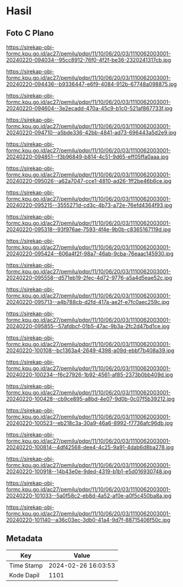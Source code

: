# Hasil

## Foto C Plano

https://sirekap-obj-formc.kpu.go.id/ac27/pemilu/pdpr/11/10/06/20/03/1110062003001-20240220-094034--95cc8912-76f0-4f2f-be36-2320241317cb.jpg

https://sirekap-obj-formc.kpu.go.id/ac27/pemilu/pdpr/11/10/06/20/03/1110062003001-20240220-094436--b9336447-e6f9-4084-912b-67748a098875.jpg

https://sirekap-obj-formc.kpu.go.id/ac27/pemilu/pdpr/11/10/06/20/03/1110062003001-20240220-094604--3e2ecadd-470a-45c9-b1c0-521af867733f.jpg

https://sirekap-obj-formc.kpu.go.id/ac27/pemilu/pdpr/11/10/06/20/03/1110062003001-20240220-094710--a5bde336-42bb-4841-ad73-696443a5d2e9.jpg

https://sirekap-obj-formc.kpu.go.id/ac27/pemilu/pdpr/11/10/06/20/03/1110062003001-20240220-094851--f3b96849-b814-4c51-9d65-eff05ffa0aaa.jpg

https://sirekap-obj-formc.kpu.go.id/ac27/pemilu/pdpr/11/10/06/20/03/1110062003001-20240220-095026--a62a7047-cce1-4810-ad26-1ff2be46b6ce.jpg

https://sirekap-obj-formc.kpu.go.id/ac27/pemilu/pdpr/11/10/06/20/03/1110062003001-20240220-095215--3555271d-cd3c-4b73-a72e-76efd4364f93.jpg

https://sirekap-obj-formc.kpu.go.id/ac27/pemilu/pdpr/11/10/06/20/03/1110062003001-20240220-095318--93f976ae-7593-4f4e-9b0b-c8365167119d.jpg

https://sirekap-obj-formc.kpu.go.id/ac27/pemilu/pdpr/11/10/06/20/03/1110062003001-20240220-095424--606a4f2f-98a7-46ab-9cba-76eaac145930.jpg

https://sirekap-obj-formc.kpu.go.id/ac27/pemilu/pdpr/11/10/06/20/03/1110062003001-20240220-095558--d571eb19-2fec-4d72-9776-a5a4d5eae52c.jpg

https://sirekap-obj-formc.kpu.go.id/ac27/pemilu/pdpr/11/10/06/20/03/1110062003001-20240220-095713--a4b788cb-d2fd-417a-ae2f-e7fc0aec259c.jpg

https://sirekap-obj-formc.kpu.go.id/ac27/pemilu/pdpr/11/10/06/20/03/1110062003001-20240220-095855--57afdbcf-01b5-47ac-9b3a-2fc2d47bd1ce.jpg

https://sirekap-obj-formc.kpu.go.id/ac27/pemilu/pdpr/11/10/06/20/03/1110062003001-20240220-100108--bc1363a4-2649-4398-a09d-ebbf7b408a39.jpg

https://sirekap-obj-formc.kpu.go.id/ac27/pemilu/pdpr/11/10/06/20/03/1110062003001-20240220-100234--f6c27926-1b92-4561-af85-2373b0bb409d.jpg

https://sirekap-obj-formc.kpu.go.id/ac27/pemilu/pdpr/11/10/06/20/03/1110062003001-20240220-100428--cb9ce895-a8bd-4e07-9d0b-0c07f5b39212.jpg

https://sirekap-obj-formc.kpu.go.id/ac27/pemilu/pdpr/11/10/06/20/03/1110062003001-20240220-100523--eb218c3a-30a9-46a6-8992-f7736afc96db.jpg

https://sirekap-obj-formc.kpu.go.id/ac27/pemilu/pdpr/11/10/06/20/03/1110062003001-20240220-100814--4df42568-dee4-4c25-9a91-4dab6d8ba278.jpg

https://sirekap-obj-formc.kpu.go.id/ac27/pemilu/pdpr/11/10/06/20/03/1110062003001-20240220-100918--14b43e0e-9ded-4319-b1b1-e5d016930748.jpg

https://sirekap-obj-formc.kpu.go.id/ac27/pemilu/pdpr/11/10/06/20/03/1110062003001-20240220-101033--5a0f58c2-eb8d-4a52-af0e-a0f5c450ba8a.jpg

https://sirekap-obj-formc.kpu.go.id/ac27/pemilu/pdpr/11/10/06/20/03/1110062003001-20240220-101140--a36c03ec-3db0-41a4-9d7f-88715406f50c.jpg


## Metadata

| Key        | Value               |
| ---------- | ------------------- |
| Time Stamp | 2024-02-26 16:03:53 |
| Kode Dapil | 1101                |



